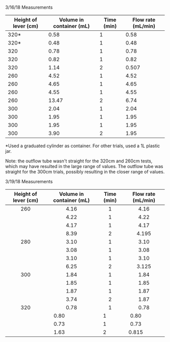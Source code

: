 3/16/18 Measurements 

|Height of lever (cm)|Volume in container (mL)|Time (min)|Flow rate (mL/min)|
|--------------------|------------------------|----------|------------------|
|    320*            |0.58                    |1         | 0.58                 |
|    320*            |0.48                    |1         | 0.48             |
|    320             |0.78                    |1         | 0.78         |
|    320             |0.82                    |1         |             0.82     |
|    320             |1.14                    |2         |0.507                  |
|    260             |4.52                    |1         | 4.52                 |
|    260             |4.65                    |1         | 4.65                 |
|    260             |4.55                    |1         |  4.55                |
|    260             |13.47                   |2         |     6.74             |
|    300             |2.04                    |1         |   2.04               |
|    300             |1.95                    |1         |   1.95               |
|    300             |1.95                    |1         |    1.95              |
|    300             |3.90                    |2         |  1.95                |

*Used a graduated cylinder as container. For other trials, used a 1L plastic jar. 

Note: the outflow tube wasn't straight for the 320cm and 260cm tests, which may have resulted in the large range of values. The outflow tube was straight for the 300cm trials, possibly resulting in the closer range of values. 

3/19/18 Measurements 

|Height of lever (cm)|Volume in container (mL)|Time (min)|Flow rate (mL/min)|
|:------------------:|:----------------------:|:--------:|:----------------:|
|    260             |4.16                    |1         |4.16              |                          
|                    |4.22                    |1         |4.22              |                          
|                    |4.17                    |1         |4.17              |                          
|                    |8.39                    |2         |4.195             |                          
|    280             |3.10                    |1         |3.10              |                          
|                    |3.08                    |1         |3.08              |                          
|                    |3.10                    |1         |3.10              |                          
|                    |6.25                    |2         |3.125             |                          
|    300             |1.84                    |1         |1.84              |                          
|                    |1.85                    |1         |1.85              |                          
|                    |1.87                    |1         |1.87              |                          
|                    |3.74                    |2         |1.87              |                          
|    320             |0.78                    |1         |0.78              |                          
|                    |0.80                    |1         |0.80              |                          
|                    |0.73                    |1         |0.73              |                          
|                    |1.63                    |2         |0.815             |                          
